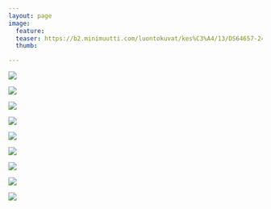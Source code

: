 ```yaml
---
layout: page
image:
  feature:
  teaser: https://b2.minimuutti.com/luontokuvat/kes%C3%A4/13/DS64657-245px.jpg
  thumb:

---
```


![](https://b2.minimuutti.com/luontokuvat/kes%C3%A4/13/DS646371-800px.jpg)

![](https://b2.minimuutti.com/luontokuvat/kes%C3%A4/13/DS646571-800px.jpg)

![](https://b2.minimuutti.com/luontokuvat/kes%C3%A4/13/DS646621-800px.jpg)

![](https://b2.minimuutti.com/luontokuvat/kes%C3%A4/13/DS646591-800px.jpg)

![](https://b2.minimuutti.com/luontokuvat/kes%C3%A4/13/DS646511-800px.jpg)

![](https://b2.minimuutti.com/luontokuvat/kes%C3%A4/13/DS646581-800px.jpg)

![](https://b2.minimuutti.com/luontokuvat/kes%C3%A4/13/DS646631-800px.jpg)

![](https://b2.minimuutti.com/luontokuvat/kes%C3%A4/13/DS646501-800px.jpg)

![](https://b2.minimuutti.com/luontokuvat/kes%C3%A4/13/DS646401-800px.jpg)
